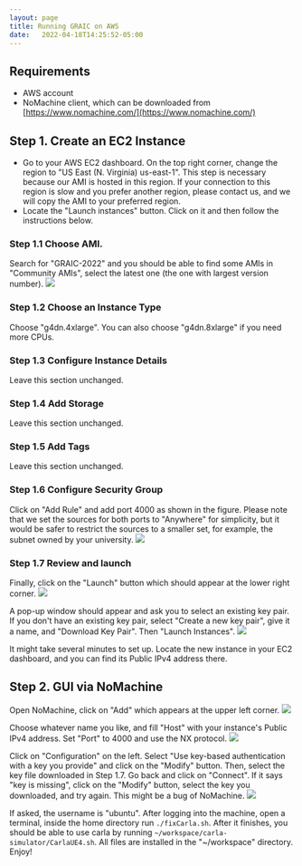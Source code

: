 ```yaml
---
layout: page
title: Running GRAIC on AWS
date:   2022-04-18T14:25:52-05:00
---
```

## Requirements
- AWS account
- NoMachine client, which can be downloaded from [https://www.nomachine.com/](https://www.nomachine.com/)

## Step 1. Create an EC2 Instance
- Go to your AWS EC2 dashboard. On the top right corner, change the region to "US East (N. Virginia) us-east-1". This step is necessary because our AMI is hosted in this region. If your connection to this region is slow and you prefer another region, please contact us, and we will copy the AMI to your preferred region.
- Locate the "Launch instances" button. Click on it and then follow the instructions below.

### Step 1.1 Choose AMI.
Search for "GRAIC-2022" and you should be able to find some AMIs in "Community AMIs", select the latest one (the one with largest version number).
<img src="/Race/assets/ami.png">

### Step 1.2 Choose an Instance Type
Choose "g4dn.4xlarge". You can also choose "g4dn.8xlarge" if you need more CPUs.

### Step 1.3 Configure Instance Details
Leave this section unchanged.

### Step 1.4 Add Storage
Leave this section unchanged.

### Step 1.5 Add Tags
Leave this section unchanged.

### Step 1.6 Configure Security Group
Click on "Add Rule" and add port 4000 as shown in the figure. Please note that we set the sources for both ports to "Anywhere" for simplicity, but it would be safer to restrict the sources to a smaller set, for example, the subnet owned by your university.
<img src="/Race/assets/portconfig.png">

### Step 1.7 Review and launch
Finally, click on the "Launch" button which should appear at the lower right corner.
<img src="/Race/assets/launch.png">

A pop-up window should appear and ask you to select an existing key pair. If you don't have an existing key pair, select "Create a new key pair", give it a name, and "Download Key Pair". Then "Launch Instances".
<img src="/Race/assets/aws_key.png">

It might take several minutes to set up. Locate the new instance in your EC2 dashboard, and you can find its Public IPv4 address there.

## Step 2. GUI via NoMachine
Open NoMachine, click on "Add" which appears at the upper left corner.
<img src="/Race/assets/nomachine_login.png">

Choose whatever name you like, and fill "Host" with your instance's Public IPv4 address. Set "Port" to 4000 and use the NX protocol.
<img src="/Race/assets/nomachine_address.png">

 Click on "Configuration" on the left. Select "Use key-based authentication with a key you provide" and click on the "Modify" button. Then, select the key file downloaded in Step 1.7. Go back and click on "Connect". If it says "key is missing", click on the "Modify" button, select the key you downloaded, and try again. This might be a bug of NoMachine.
<img src="/Race/assets/nomachine_config.png">

If asked, the username is "ubuntu". After logging into the machine, open a terminal, inside the home directory run ```./fixCarla.sh```. After it finishes, you should be able to use carla by running ```~/workspace/carla-simulator/CarlaUE4.sh```. All files are installed in the "~/workspace" directory. Enjoy!
